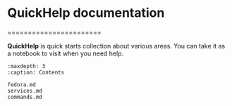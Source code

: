 
# QuickHelp documentation
=======================

**QuickHelp** is quick starts collection about various areas. You can take it
as a notebook to visit when you need help.


```{toctree}
:maxdepth: 3
:caption: Contents

fedora.md
services.md
commands.md
```

